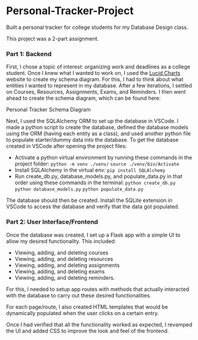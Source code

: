 # Personal-Tracker-Project
Built a personal tracker for college students for my Database Design class.

This project was a 2-part assignment. 

### Part 1: Backend

First, I chose a topic of interest: organizing work and deadlines as a college student. Once I knew what I wanted to work on, I used the [Lucid Charts](https://lucid.app/) website to create my schema diagram. For this, I had to think about what entities I wanted to represent in my database. After a few iterations, I settled on Courses, Resources, Assignments, Exams, and Reminders. I then went ahead to create the schema diagram, which can be found here: 

Personal Tracker Schema Diagram

Next, I used the SQLAlchemy ORM to set up the database in VSCode. I made a python script to create the database, defined the database models using the ORM (having each entity as a class), and used another python file to populate starter/dummy data into the database. To get the database created in VSCode after opening the project files:

- Activate a python virtual environment by running these commands in the project folder:
   `python -m venv ./venv/` `source ./venv/bin/Activate`
- Install SQLAlchemy in the virtual env:
    `pip install SQLAlchemy`
- Run create_db.py, database_models.py, and populate_data.py in that order using these commands in the terminal:
   `python create_db.py`
   `python database_models.py`
   `python populate_data.py`

The database should then be created. Install the SQLite extension in VSCode to access the database and verify that the data got populated.

### Part 2: User Interface/Frontend

Once the database was created, I set up a Flask app with a simple UI to allow my desired functionality. This included:

- Viewing, adding, and deleting courses
- Viewing, adding, and deleting resources
- Viewing, adding, and deleting assignments
- Viewing, adding, and deleting exams
- Viewing, adding, and deleting reminders.

For this, I needed to setup app routes with methods that actually interacted with the database to carry out these desired functionalities. 

For each page/route, I also created HTML templates that would be dynamically populated when the user clicks on a certain entry.

Once I had verified that all the functionality worked as expected, I revamped the UI and added CSS to improve the look and feel of the frontend. 
